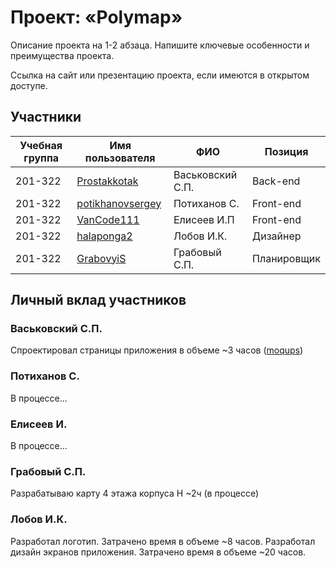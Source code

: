 # Проект: «Polymap»

Описание проекта на 1-2 абзаца. Напишите ключевые особенности и преимущества проекта.

Ссылка на сайт или презентацию проекта, если имеются в открытом доступе.

## Участники

| Учебная группа | Имя пользователя | ФИО                      | Позиция                                       |
|----------------|------------------|--------------------------|-----------------------------------------------|
| 201-322        | [Prostakkotak](https://github.com/Prostakkotak)      | Васьковский С.П.              | Back-end
| 201-322        | [potikhanovsergey](https://github.com/potikhanovsergey)    | Потиханов С.              | Front-end
| 201-322        | [VanCode111](https://github.com/VanCode111)       | Елисеев И.П | Front-end
| 201-322        | [halaponga2](https://github.com/halaponga2)      | Лобов И.К. | Дизайнер
| 201-322        | [GrabovyiS](https://github.com/GrabovyiS)       | Грабовый С.П. | Планировщик

## Личный вклад участников

### Васьковский С.П.

Спроектировал страницы приложения в объеме ~3 часов ([moqups](https://app.moqups.com/74YIH2oFvz/view/page/a4b7832b5))

### Потиханов С.

В процессе...

### Елисеев И.

В процессе...

### Грабовый С.П.

Разрабатываю карту 4 этажа корпуса Н ~2ч (в процессе)

### Лобов И.К.
Разработал логотип. Затрачено время в объеме ~8 часов.
Разработал дизайн экранов приложения. Затрачено время в объеме ~20 часов.
